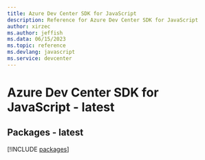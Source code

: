 ```yaml
---
title: Azure Dev Center SDK for JavaScript
description: Reference for Azure Dev Center SDK for JavaScript
author: xirzec
ms.author: jeffish
ms.data: 06/15/2023
ms.topic: reference
ms.devlang: javascript
ms.service: devcenter
---
```

# Azure Dev Center SDK for JavaScript - latest
## Packages - latest
[!INCLUDE [packages](dev-center-index.md)]